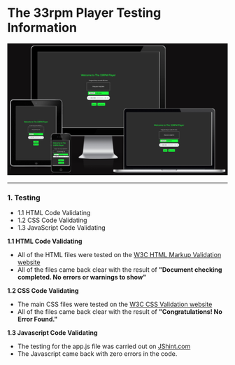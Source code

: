 # **The 33rpm Player Testing Information** #
![](/images/am_i_responsive.png)

<hr>

### **1. Testing** ###

* 1.1 HTML Code Validating 
* 1.2 CSS Code Validating 
* 1.3 JavaScript Code Validating

**1.1 HTML Code Validating**

* All of the HTML files were tested on the [W3C HTML Markup Validation website](https://validator.w3.org/)
* All of the files came back clear with the result of **"Document checking completed. No errors or warnings to show"**

**1.2 CSS Code Validating**

* The main CSS files were tested on the [W3C CSS  Validation website](https://jigsaw.w3.org/css-validator/) 
* All of the files came back clear with the result of **"Congratulations! No Error Found."**

**1.3 Javascript Code Validating**

* The testing for the app.js file was carried out on [JShint.com](https://jshint.com/) 
* The Javascript came back with zero errors in the code. 
